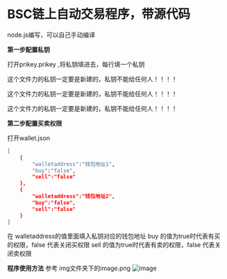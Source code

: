 # BSC链上自动交易程序，带源代码

node.js编写，可以自己手动编译

**第一步配置私钥**

打开prikey.prikey ,将私钥填进去，每行填一个私钥

这个文件力的私钥一定要是新建的，私钥不能给任何人！！！！

这个文件力的私钥一定要是新建的，私钥不能给任何人！！！！

这个文件力的私钥一定要是新建的，私钥不能给任何人！！！！


**第二步配置买卖权限**

打开wallet.json

```bash
[
    {
        "walletaddress":"钱包地址1",
        "buy":"false",
        "sell":"false"
    },
    {
        "walletaddress":"钱包地址2",
        "buy":"false",
        "sell":"false"
    }
]
```

在 walletaddress的值里面填入私钥对应的钱包地址
buy 的值为true时代表有买的权限，false 代表关闭买权限
sell 的值为true时代表有卖的权限，false 代表关闭卖权限


**程序使用方法**
参考 img文件夹下的image.png
![image](https://raw.githubusercontent.com/robotchangzhang/chainrobot/main/img/image.png)